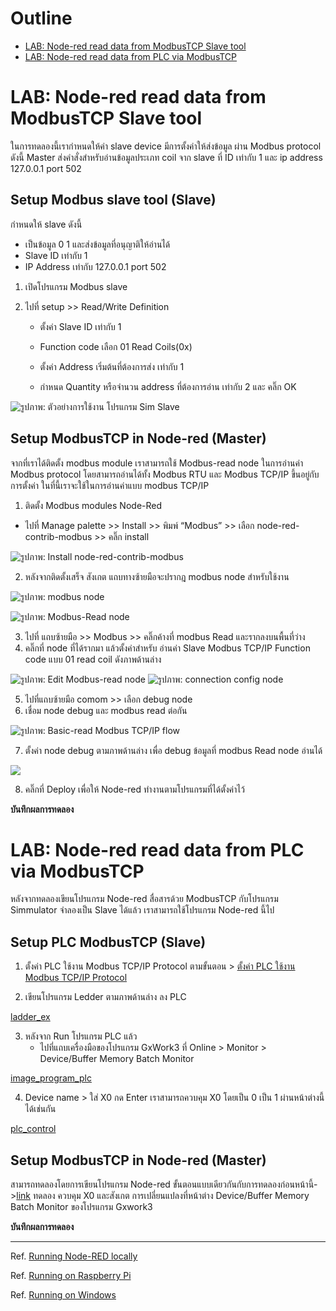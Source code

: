 # **Outline**
- [LAB: Node-red read data from ModbusTCP Slave tool](https://github.com/Advance-Innovation-Centre-AIC/IIoT_Training_course/blob/main/IoT_PLC/LAB04_NodeRed_read_PLC_ModbusTCP/LAB_NodeRed_read_PLC_ModbusTCP.md#lab-node-red-read-data-from-modbustcp-slave-tool)
- [LAB: Node-red read data from PLC via ModbusTCP](https://github.com/Advance-Innovation-Centre-AIC/IIoT_Training_course/blob/main/IoT_PLC/LAB04_NodeRed_read_PLC_ModbusTCP/LAB_NodeRed_read_PLC_ModbusTCP.md#lab-node-red-read-data-from-plc-via-modbustcp)

# **LAB: Node-red read data from ModbusTCP Slave tool**
ในการทดลองนี้เรากำหนดให้ค่า slave device มีการตั้งค่าให้ส่งข้อมูล ผ่าน Modbus protocol ดังนี้
Master ส่งคำสั่งสำหรับอ่านข้อมูลประเภท coil จาก slave ที่ ID เท่ากับ 1 และ ip address 127.0.0.1 port 502

## **Setup Modbus slave tool (Slave)**
กำหนดให้ slave ดังนี้
- เป็นข้อมูล 0 1 และส่งข้อมูลที่อนุญาติให้อ่านได้
- Slave ID   เท่ากับ 1
- IP Address เท่ากับ 127.0.0.1 port 502

1. เปิดโปรแกรม Modbus slave 
2. ไปที่ setup >> Read/Write Definition

      - ตั้งค่า Slave ID เท่ากับ 1 

      - Function code เลือก 01 Read Coils(0x)

      - ตั้งค่า Address เริ่มต้นที่ต้องการส่ง เท่ากับ 1

      - กำหนด Quantity หรือจำนวน address ที่ต้องการอ่าน เท่ากับ 2 และ คลิ๊ก OK 

![รูปภาพ: ตัวอย่างการใช้งาน โปรแกรม Sim Slave](https://paper-attachments.dropboxusercontent.com/s_EAE347BCB7B527CA2156619BD46DF2D9708CD446BDA75189903AABB7E89CF529_1668748693706_image.png)



## **Setup ModbusTCP in Node-red (Master)**
 
 จากที่เราได้ติดตั้ง modbus module เราสามารถใช้ Modbus-read node ในการอ่านค่า Modbus protocol โดยสามารถอ่านได้ทั้ง Modbus RTU และ Modbus TCP/IP ขึ้นอยู่กับการตั้งค่า ในที่นี้เราจะใช้ในการอ่านค่าแบบ modbus TCP/IP

1. ติดตั้ง Modbus modules Node-Red
 - ไปที่ Manage palette >> Install >> พิมพ์ “Modbus” >> เลือก node-red-contrib-modbus >> คลิ๊ก install


![รูปภาพ: Install node-red-contrib-modbus](https://paper-attachments.dropboxusercontent.com/s_EAE347BCB7B527CA2156619BD46DF2D9708CD446BDA75189903AABB7E89CF529_1668745927148_file.png)

2. หลังจากติดตั้งเสร็จ สังเกต แถบทางซ้ายมือจะปรากฎ modbus node สำหรับใช้งาน


![รูปภาพ: modbus node](https://paper-attachments.dropboxusercontent.com/s_EAE347BCB7B527CA2156619BD46DF2D9708CD446BDA75189903AABB7E89CF529_1668747265787_file.png)


![รูปภาพ: Modbus-Read node](https://paper-attachments.dropboxusercontent.com/s_EAE347BCB7B527CA2156619BD46DF2D9708CD446BDA75189903AABB7E89CF529_1668765590553_image.png)



3. ไปที่ แถบซ้ายมือ >> Modbus >> คลิ๊กค้างที่ modbus Read และรากลงบนพื้นที่ว่าง
4. คลิ๊กที่ node ที่ได้รากมา แล้วตั้งค่าสำหรับ อ่านค่า Slave Modbus TCP/IP  Function code แบบ 01 read coil ดังภาพด้านล่าง


![รูปภาพ: Edit Modbus-read node](https://paper-attachments.dropboxusercontent.com/s_EAE347BCB7B527CA2156619BD46DF2D9708CD446BDA75189903AABB7E89CF529_1668747754621_file.png)
![รูปภาพ: connection config node](https://paper-attachments.dropboxusercontent.com/s_EAE347BCB7B527CA2156619BD46DF2D9708CD446BDA75189903AABB7E89CF529_1668749400675_image.png)



5. ไปที่แถบซ้ายมือ comom >> เลือก debug node 
6. เชื่อม node debug และ modbus read ต่อกัน


![รูปภาพ: Basic-read Modbus TCP/IP flow](https://paper-attachments.dropboxusercontent.com/s_EAE347BCB7B527CA2156619BD46DF2D9708CD446BDA75189903AABB7E89CF529_1668765859002_image.png)



7. ตั้งค่า node debug ตามภาพด้านล่าง เพื่อ debug ข้อมูลที่ modbus Read node อ่านได้


![](https://paper-attachments.dropboxusercontent.com/s_EAE347BCB7B527CA2156619BD46DF2D9708CD446BDA75189903AABB7E89CF529_1668749237323_image.png)

8. คลิ๊กที่ Deploy เพื่อให้ Node-red ทำงานตามโปรแกรมที่ได้ตั้งค่าไว้


**บันทึกผลการทดลอง**



# **LAB: Node-red read data from PLC via ModbusTCP**
หลังจากทดลองเขียนโปรแกรม Node-red สื่อสารด้วย ModbusTCP กับโปรแกรม Simmulator จำลองเป็น Slave ได้แล้ว เราสามารถใช้โปรแกรม Node-red นี้ไป

## **Setup PLC ModbusTCP (Slave)**
1. ตั้งค่า PLC ใช้งาน Modbus TCP/IP Protocol ตามขั้นตอน > [ตั้งค่า PLC ใช้งาน Modbus TCP/IP Protocol](https://github.com/Advance-Innovation-Centre-AIC/IIoT_Training_course/blob/main/IoT_PLC/LAB03_Raspi_connect_PLC_ModbusTCP/Lab03_RasberryPi_connect_PLC_ModbusTCP.md#%E0%B8%95%E0%B8%B1%E0%B9%89%E0%B8%87%E0%B8%84%E0%B9%88%E0%B8%B2-plc-%E0%B9%83%E0%B8%8A%E0%B9%89%E0%B8%87%E0%B8%B2%E0%B8%99-modbus-tcpip-protocol)

2. เขียนโปรแกรม Ledder ตามภาพด้านล่าง ลง PLC 

[ladder_ex]()


3. หลังจาก Run โปรแกรม PLC แล้ว 
   - ไปที่แถบเครื่องมือของโปรแกรม GxWork3 ที่ Online > Monitor > Device/Buffer Memory Batch Monitor 

[image_program_plc]()

4. Device name > ใส่ X0 กด Enter เราสามารถควบคุม X0 โดยเป็น 0 เป็น 1 ผ่านหน้าต่างนี้ได้เช่นกัน 

[plc_control]()


## **Setup ModbusTCP in Node-red (Master)**
สามารถทดลองโดยการเขียนโปรแกรม Node-red ขั้นตอนแบบเดียวกันกับการทดลองก่อนหน้านี้->[link](https://github.com/Advance-Innovation-Centre-AIC/IIoT_Training_course/blob/main/IoT_PLC/LAB04_NodeRed_read_PLC_ModbusTCP/LAB_NodeRed_read_PLC_ModbusTCP.md#setup-modbustcp-in-node-red-master) ทดลอง ควบคุม X0 และสังเกต การเปลี่ยนแปลงที่หน้าต่าง Device/Buffer Memory Batch Monitor ของโปรแกรม Gxwork3 

**บันทึกผลการทดลอง**






----------

Ref. [Running Node-RED locally](https://nodered.org/docs/getting-started/local)

Ref. [Running on Raspberry Pi](https://nodered.org/docs/getting-started/raspberrypi)

Ref. [Running on Windows](https://nodered.org/docs/getting-started/windows)

